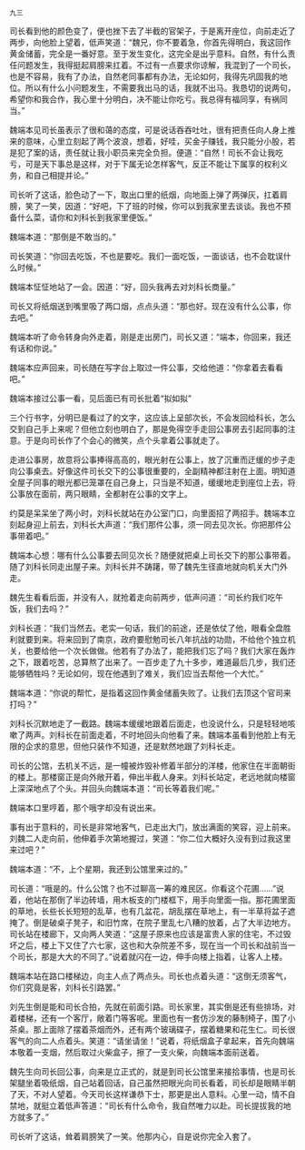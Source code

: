     九三 

   司长看到他的颜色变了，便也挫下去了半截的官架子，于是离开座位，向前走近了两步，向他脸上望着，低声笑道：“魏兄，你不要着急，你首先得明白，我这回作黄金储蓄，完全是一番好意。至于发生变化，这完全是出乎意料。自然，有什么责任问题发生，我得挺起肩膀来扛着。不过有一点要求你谅解，我混到了一个司长，也是不容易，我有了办法，自然老同事都有办法，无论如何，我得先巩固我的地位。所以有什么小问题发生，不需要我出马的话，我就不出马。我恳切的说两句，希望你和我合作，我心里十分明白，决不能让你吃亏。我总得有福同享，有祸同当。”

   魏端本见司长虽表示了很和蔼的态度，可是说话吞吞吐吐，很有把责任向人身上推来的意味，心里立刻起了两个波浪，想着，好哇，买金子赚钱，我只能分小股，若是犯了案的话，责任就让我小职员来完全负担。便道：“自然！司长不会让我吃亏，可是天下事总是这样，对于下属无论怎样客气，反正不能让下属享的权利义务，和自己相提并论。”

   司长听了这话，脸色动了一下，取出口里的纸烟，向地面上弹了两弹灰，扛着肩膀，笑了一笑，因道：“好吧，下了班的时候，你可以到我家里去谈谈。我也不预备什么菜，请你和刘科长到我家里便饭。”

   魏端本道：“那倒是不敢当的。”

   司长笑道：“你回去吃饭，不也是要吃。我们一面吃饭，一面谈话，也不会耽误什么时候。”

   魏端本怔怔地站了一会。因道：“好，回头我再去对刘科长商量。”

   司长又将纸烟送到嘴里吸了两口烟，点点头道：“那也好。现在没有什么公事，你去吧。”

   魏端本听了命令转身向外走着，刚是走出房门，司长又道：“端本，你回来，我还有话和你说。”

   魏端本应声回来，司长随在写字台上取过一件公事，交给他道：“你拿着去看看吧。”

   魏端本接过公事一看，见后面已有司长批着“拟如拟”

   三个行书字，分明已是看过了的文字，这应该上呈部次长，不会发回给科长，怎么交到自己手上来呢？但他立刻也明白了，那是免得空手走回公事房去引起同事的注意。于是向司长作了个会心的微笑，点个头拿着公事就走了。

   走进公事房，故意将公事捧得高高的，眼光射在公事上，放了沉重而迂缓的步子走向公事桌去。好像这件司长交下的公事很重要的，全副精神都注射在上面。明知道全屋子同事的眼光都已笼罩在自己身上，只当是不知道，缓缓地走到座位上去，将公事放在面前，两只眼睛，全都射在公事的文字上。

   约莫是呆呆坐了两小时，刘科长就站在办公室门口，向里面招了两招手。魏端本立刻起身迎上前去，刘科长大声道：“我们那件公事，须一同去见次长。你把那件公事带着吧。”

   魏端本心想：哪有什么公事要去同见次长？随便就把桌上司长交下的那公事带着。随了刘科长同走出屋子来。刘科长并不踌躇，带了魏先生径直地就向机关大门外走。

   魏先生看看后面，并没有人，就抢着走向前两步，低声问道：“司长约我们吃午饭，我们去吗？”

   刘科长道：“我们当然去。老实一句话，我们的前途，还是依仗了他，眼看全盘胜利就要到来。将来回到了南京，政府要慰勉司长八年抗战的功勋，不给他个独立机关，也要给他一个次长做做。他若有了办法了，能把我们忘了吗？我们大家在轰炸之下，跟着吃苦，总算熬了出来了。一百步走了九十多步，难道最后几步，我们还能够牺牲吗？无论如何，现在他遇到了难关，我们应当去帮他一个大忙。”

   魏端本道：“你说的帮忙，是指着这回作黄金储蓄失败了。让我们去顶这个官司来打吗？”

   刘科长沉默地走了一截路。魏端本缓缓地跟着后面走，也没说什么，只是轻轻地咳嗽了两声。刘科长在前面走着，不时地回头向他看了来。魏端本虽看到他脸上有无限的企求的意思，但他只装作不知道，还是默然地跟了刘科长走。

   司长的公馆，去机关不远，是一幢被炸毁补修着半部分的洋楼，他家住在半面朝街的楼上。那楼窗正是向外敞开着，伸出半截人身来。刘科长站定，老远地就向楼窗上深深地点了个头。并回头向魏端本道：“司长等着我们呢。”

   魏端本口里哼着，那个哦字却没有说出来。

   事有出于意料的，司长是非常地客气，已走出大门，放出满面的笑容，迎上前来。刘魏二人走向前，他伸着手次第地握过，笑道：“你二位大概好久没有到过我这里来过吧？”

   魏端本道：“不，上个星期，我还到公馆里来过的。”

   司长道：“哦是的。什么公馆？也不过聊高一筹的难民区。你看这个花圃……”说着，他站在那倒了半边砖墙，用木板支的门楼框下，用手向里面一指。那花圃里面的草地，长些长长短短的乱草，也有几盆花，胡乱摆在草地上，有一半草将盆子遮掩了。倒是破桌子凳子，和旧竹席，在院子里乱七八糟的放着，占了大半边地方。司长站在楼廊下，又向两人笑道：“这屋子原来也应该是富贵人家的住宅，不过毁坏之后，楼上下又住了六七家，这也和大杂院差不多，现在当一个司长和战前当一个司长，那是大大的不同了。”说着就闪在一边，伸手向楼上指着，让客人上楼。

   魏端本站在路口楼梯边，向主人点了两点头。司长也点着头道：“这倒无须客气，你们究竟是客，刘科长引路罢。”

   刘先生倒是能和司长合拍，先就在前面引路。司长家里，其实倒是还有些排场，对着楼梯，还有一个客厅，敞着门等客呢。里面也有一套仿沙发的藤制椅子，围了小茶桌。那上面除了摆着茶烟而外，还有两个玻璃碟子，摆着糖果和花生仁。司长很客气的向二人点着头。笑道：“请坐请坐！”说着，将纸烟盒子拿起来，首先向魏端本敬着一支烟，然后取过火柴盒子，擦了一支火柴，向魏端本面前送着。

   魏先生向司长回公事，向来是立正式的，就是到司长公馆里来接拾事情，也是司长架腿坐着吸纸烟，自己站着回话，自己虽然把眼光向司长看着，司长却是眼睛半朝了天，不对人望着。今天司长这样谦恭下士，那更是出人意料。心里一动，情不自禁地，就挺立着低声答道：“司长有什么命令，我自然唯力以赴。司长提拔我的地方就多了。”

   司长听了这话，耸着肩膀笑了一笑。他那内心，自是说你完全入套了。

